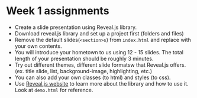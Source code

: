 # Week 1 assignments

- Create a slide presentation using Reveal.js library.
- Download reveal.js library and set up a project first (folders and files)
- Remove the default slides(`<section>s`) from `index.html` and replace with your own contents.
- You will introduce your hometown to us using 12 - 15 slides. The total length of your presentation should be roughly 3 minutes.
- Try out different themes, different slide formatsw that Reveal.js offers. (ex. title slide, list, background-image, highlighting, etc.)
- You can also add your own classes (to html) and styles (to css).
- Use [Reveal.js website](https://github.com/hakimel/reveal.js/) to learn more about the library and how to use it. Look at `demo.html` for reference.
